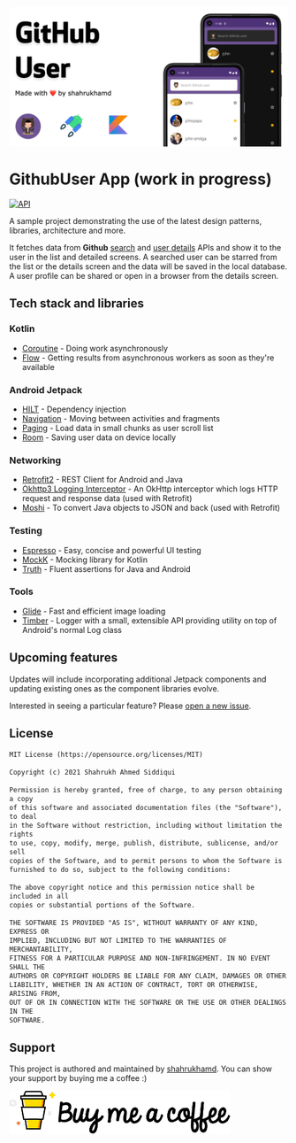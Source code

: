 <p align="center">
<img src="/art/header.png" />
</p>

# GithubUser App (work in progress)

<a href="https://android-arsenal.com/api?level=23#l23"><img alt="API" src="https://img.shields.io/badge/API-23%2B-brightgreen.svg?style=flat"/></a>

A sample project demonstrating the use of the latest design patterns, libraries, architecture and more.

It fetches data from **Github** [search](https://docs.github.com/en/rest/reference/search) and [user details](https://docs.github.com/en/rest/reference/users) APIs and show it to the user in the list and detailed screens. A searched user can be starred from the list or the details screen and the data will be saved in the local database. A user profile can be shared or open in a browser from the details screen.


## Tech stack and libraries

### Kotlin
- [Coroutine](https://kotlinlang.org/docs/coroutines-overview.html) - Doing work asynchronously
- [Flow](https://kotlinlang.org/docs/flow.html) - Getting results from asynchronous workers as soon as they're available

### Android Jetpack
- [HILT](https://dagger.dev/hilt/) - Dependency injection
- [Navigation](https://developer.android.com/guide/navigation) - Moving between activities and fragments
- [Paging](https://developer.android.com/jetpack/androidx/releases/paging) - Load data in small chunks as user scroll list
- [Room](https://developer.android.com/training/data-storage/room) - Saving user data on device locally 

### Networking
- [Retrofit2](http://square.github.io/retrofit/) - REST Client for Android and Java
- [Okhttp3 Logging Interceptor](https://github.com/square/okhttp/tree/master/okhttp-logging-interceptor) - An OkHttp interceptor which logs HTTP request and response data (used with Retrofit)
- [Moshi](https://github.com/square/moshi) - To convert Java objects to JSON and back (used with Retrofit)

### Testing
- [Espresso](https://developer.android.com/training/testing/espresso) - Easy, concise and powerful UI testing
- [MockK](https://mockk.io/ANDROID.html) - Mocking library for Kotlin
- [Truth](https://truth.dev/) - Fluent assertions for Java and Android
  
### Tools
- [Glide](https://bumptech.github.io/glide/) -  Fast and efficient image loading
- [Timber](https://github.com/JakeWharton/timber) - Logger with a small, extensible API providing utility on top of Android's normal Log class

## Upcoming features

Updates will include incorporating additional Jetpack components and updating existing ones as the component libraries evolve.

Interested in seeing a particular feature? Please [open a new issue](https://github.com/shahrukhamd/GithubUser/issues/new/choose).


## License

    MIT License (https://opensource.org/licenses/MIT)

    Copyright (c) 2021 Shahrukh Ahmed Siddiqui

    Permission is hereby granted, free of charge, to any person obtaining a copy
    of this software and associated documentation files (the "Software"), to deal
    in the Software without restriction, including without limitation the rights
    to use, copy, modify, merge, publish, distribute, sublicense, and/or sell
    copies of the Software, and to permit persons to whom the Software is
    furnished to do so, subject to the following conditions:

    The above copyright notice and this permission notice shall be included in all
    copies or substantial portions of the Software.

    THE SOFTWARE IS PROVIDED "AS IS", WITHOUT WARRANTY OF ANY KIND, EXPRESS OR
    IMPLIED, INCLUDING BUT NOT LIMITED TO THE WARRANTIES OF MERCHANTABILITY,
    FITNESS FOR A PARTICULAR PURPOSE AND NON-INFRINGEMENT. IN NO EVENT SHALL THE
    AUTHORS OR COPYRIGHT HOLDERS BE LIABLE FOR ANY CLAIM, DAMAGES OR OTHER
    LIABILITY, WHETHER IN AN ACTION OF CONTRACT, TORT OR OTHERWISE, ARISING FROM,
    OUT OF OR IN CONNECTION WITH THE SOFTWARE OR THE USE OR OTHER DEALINGS IN THE
    SOFTWARE.


## Support

This project is authored and maintained by [shahrukhamd](https://shahrukhamd.com/). 
You can show your support by buying me a coffee :)

<a href="https://www.buymeacoffee.com/shahrukhamd"><img alt="buy me coffee" src="/art/buymecoffee.png"/></a>